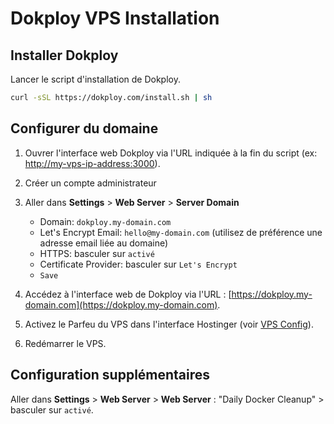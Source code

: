 # Dokploy VPS Installation

## Installer Dokploy

Lancer le script d'installation de Dokploy.

```bash
curl -sSL https://dokploy.com/install.sh | sh
```

## Configurer du domaine

1. Ouvrer l'interface web Dokploy via l'URL indiquée à la fin du script (ex: [http://my-vps-ip-address:3000](http://my-vps-ip-address:3000)).

2. Créer un compte administrateur

3. Aller dans **Settings** > **Web Server** > **Server Domain**
   - Domain: `dokploy.my-domain.com`
   - Let's Encrypt Email: `hello@my-domain.com` (utilisez de préférence une adresse email liée au domaine)
   - HTTPS: basculer sur `activé`
   - Certificate Provider: basculer sur `Let's Encrypt`
   - `Save`

4. Accédez à l'interface web de Dokploy via l'URL : [https://dokploy.my-domain.com](https://dokploy.my-domain.com).

5. Activez le Parfeu du VPS dans l'interface Hostinger (voir [VPS Config](./vps-config.md)).

6. Redémarrer le VPS.

## Configuration supplémentaires

Aller dans **Settings** > **Web Server** > **Web Server** : "Daily Docker Cleanup" > basculer sur `activé`.
